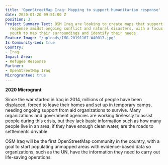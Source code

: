 ```yaml
---
title: 'OpenStreetMap Iraq: Mapping to support humanitarian response'
date: 2020-01-20 09:51:00 Z
position: 3
Project Summary Text: OSM Iraq are looking to create maps that support humanitarian
  response amidst ongoing conflict and natural disasters, with a focus on training
  youth to map their surroundings and identify their needs.
Feature Image: "/uploads/IMG-20191107-WA0017.jpg"
Is Community-Led: true
Country:
- Iraq
Impact Area:
- Refugee Response
Partner:
- OpenStreetMap Iraq
Micrograntee: true
---
```


**2020 Microgrant**

Since the war started in Iraq in 2014, millions of people have been displaced, forced to leave their homes and set up in temporary camps, needing ongoing support from aid organizations to survive. Many organizations and government agencies are working tirelessly to assist people during this crisis, but they lack basic information such as how many people live in an area, if they have enough clean water, are the roads to settlements drivable.
 
OSM Iraq will be the first OpenStreetMap community in the country, with a goal to start populating unmapped areas with evidence-based data so organizations, such as the UN, have the information they need to carry out life-saving operations.
